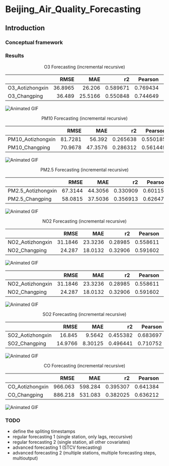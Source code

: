 # Beijing_Air_Quality_Forecasting
## Introduction
### Conceptual framework

### Results
<p align="center">O3 Forecasting (incremental recursive)</p>

<div align="center"> 

|                 |    RMSE |     MAE |       r2 |   Pearson |   Spearman |     MBE |       IA |
|:----------------|--------:|--------:|---------:|----------:|-----------:|--------:|---------:|
| O3_Aotizhongxin | 36.8965 | 26.206  | 0.589671 |  0.769434 |   0.727027 | 1.67756 | 0.864245 |
| O3_Changping    | 36.489  | 25.5166 | 0.550848 |  0.744649 |   0.72921  | 1.5507  | 0.847123 |

</div> 

![Animated GIF](https://github.com/EvanBagis/Beijing_Air_Quality_Forecasting/tree/master/gifs/O3/station=O3_Aotizhongxin.gif)


<p align="center">PM10 Forecasting (incremental recursive)</p>

<div align="center"> 

|                   |    RMSE |     MAE |       r2 |   Pearson |   Spearman |      MBE |       IA |
|:------------------|--------:|--------:|---------:|----------:|-----------:|---------:|---------:|
| PM10_Aotizhongxin | 81.7281 | 56.392  | 0.265638 |  0.550185 |   0.550286 | -3.02448 | 0.721973 |
| PM10_Changping    | 70.9678 | 47.3576 | 0.286312 |  0.561449 |   0.568515 | -2.07087 | 0.726262 |

</div> 

![Animated GIF](https://github.com/EvanBagis/Beijing_Air_Quality_Forecasting/tree/master/gifs/PM10/station=PM10_Aotizhongxin.gif)


<p align="center">PM2.5 Forecasting (incremental recursive)</p>

<div align="center"> 

|                    |    RMSE |     MAE |       r2 |   Pearson |   Spearman |       MBE |       IA |
|:-------------------|--------:|--------:|---------:|----------:|-----------:|----------:|---------:|
| PM2.5_Aotizhongxin | 67.3144 | 44.3056 | 0.330909 |  0.601158 |   0.576775 | -0.428074 | 0.760379 |
| PM2.5_Changping    | 58.0815 | 37.5036 | 0.356913 |  0.626477 |   0.615474 | -1.09951  | 0.780996 |

</div> 

![Animated GIF](https://github.com/EvanBagis/Beijing_Air_Quality_Forecasting/tree/master/gifs/PM2.5/station=PM2.5_Aotizhongxin.gif)




<p align="center">NO2 Forecasting (incremental recursive)</p>

<div align="center"> 

|                  |    RMSE |     MAE |      r2 |   Pearson |   Spearman |       MBE |       IA |
|:-----------------|--------:|--------:|--------:|----------:|-----------:|----------:|---------:|
| NO2_Aotizhongxin | 31.1846 | 23.3236 | 0.28985 |  0.558611 |   0.542429 | -0.926497 | 0.724208 |
| NO2_Changping    | 24.287  | 18.0132 | 0.32906 |  0.591602 |   0.554678 | -0.82965  | 0.748695 |

</div> 

![Animated GIF](https://github.com/EvanBagis/Beijing_Air_Quality_Forecasting/tree/master/gifs/NO2/station=NO2_Aotizhongxin.gif)
<div align="center"> 

|                  |    RMSE |     MAE |      r2 |   Pearson |   Spearman |       MBE |       IA |
|:-----------------|--------:|--------:|--------:|----------:|-----------:|----------:|---------:|
| NO2_Aotizhongxin | 31.1846 | 23.3236 | 0.28985 |  0.558611 |   0.542429 | -0.926497 | 0.724208 |
| NO2_Changping    | 24.287  | 18.0132 | 0.32906 |  0.591602 |   0.554678 | -0.82965  | 0.748695 |

</div> 

![Animated GIF](https://github.com/EvanBagis/Beijing_Air_Quality_Forecasting/tree/master/gifs/NO2/station=NO2_Aotizhongxin.gif)



<p align="center">SO2 Forecasting (incremental recursive)</p>

<div align="center"> 

|                  |    RMSE |     MAE |       r2 |   Pearson |   Spearman |      MBE |       IA |
|:-----------------|--------:|--------:|---------:|----------:|-----------:|---------:|---------:|
| SO2_Aotizhongxin | 16.845  | 9.5642  | 0.455382 |  0.683697 |   0.737945 | 0.688624 | 0.806793 |
| SO2_Changping    | 14.9766 | 8.30125 | 0.496441 |  0.710752 |   0.716355 | 0.645894 | 0.824948 |

</div> 

![Animated GIF](https://github.com/EvanBagis/Beijing_Air_Quality_Forecasting/tree/master/gifs/SO2/station=SO2_Aotizhongxin.gif)

<p align="center">CO Forecasting (incremental recursive)</p>

<div align="center"> 

|                 |    RMSE |     MAE |       r2 |   Pearson |   Spearman |      MBE |       IA |
|:----------------|--------:|--------:|---------:|----------:|-----------:|---------:|---------:|
| CO_Aotizhongxin | 966.063 | 598.284 | 0.395307 |  0.641384 |   0.566211 | 19.2822  | 0.780875 |
| CO_Changping    | 886.218 | 531.083 | 0.382025 |  0.636212 |   0.59414  | -3.46301 | 0.779179 |

</div> 

![Animated GIF](https://github.com/EvanBagis/Beijing_Air_Quality_Forecasting/tree/master/gifs/CO/station=CO_Aotizhongxin.gif)



### TODO

- define the spliting timestamps
- regular forecasting 1 (single station, only lags, reccursive)
- regular forecasting 2 (single station, all other covariates)
- advanced forecasting 1 (STCV forecasting)
- advanced forecasting 2 (multiple stations, multiple forecasting steps, multioutput)